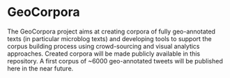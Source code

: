 # GeoCorpora
The GeoCorpora project aims at creating corpora of fully geo-annotated texts (in particular microblog texts) and developing tools to support the corpus building process using crowd-sourcing and visual analytics approaches. Created corpora will be made publicly available in this repository. A first corpus of ~6000 geo-annotated tweets will be published here in the near future.

